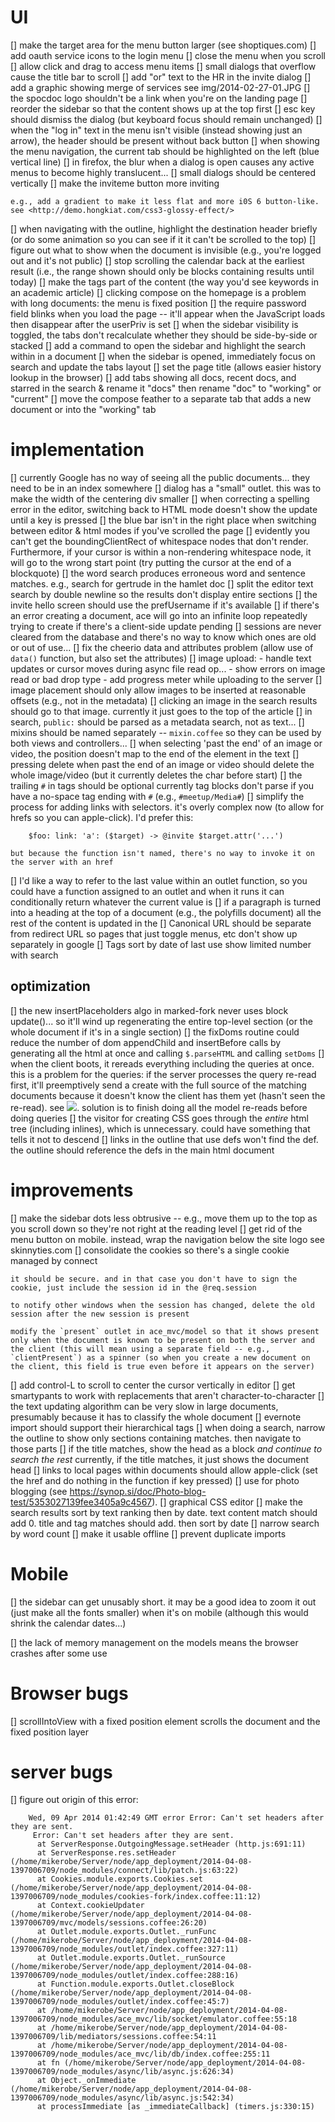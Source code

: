 # UI

 [] make the target area for the menu button larger (see shoptiques.com)
 [] add oauth service icons to the login menu
 [] close the menu when you scroll
 [] allow click and drag to access menu items
 [] small dialogs that overflow cause the title bar to scroll
 [] add "or" text to the HR in the invite dialog
 [] add a graphic showing merge of services see img/2014-02-27-01.JPG
 [] the spocdoc logo shouldn't be a link when you're on the landing page
 [] reorder the sidebar so that the content shows up at the top first
 [] esc key should dismiss the dialog (but keyboard focus should remain unchanged)
 [] when the "log in" text in the menu isn't visible (instead showing just an arrow), the header should be present without back button
 [] when showing the menu navigation, the current tab should be highlighted on the left (blue vertical line)
 [] in firefox, the blur when a dialog is open causes any active menus to become highly translucent...
 [] small dialogs should be centered vertically
 [] make the inviteme button more inviting

    e.g., add a gradient to make it less flat and more i0S 6 button-like. see <http://demo.hongkiat.com/css3-glossy-effect/>

 [] when navigating with the outline, highlight the destination header briefly (or do some animation so you can see if it it can't be scrolled to the top)
 [] figure out what to show when the document is invisible (e.g., you're logged out and it's not public)
 [] stop scrolling the calendar back at the earliest result (i.e., the range shown should only be blocks containing results until today)
 [] make the tags part of the content (the way you'd see keywords in an academic article)
 [] clicking compose on the homepage is a problem with long documents: the menu is fixed position
 [] the require password field blinks when you load the page -- it'll appear when the JavaScript loads then disappear after the userPriv is set
 [] when the sidebar visibility is toggled, the tabs don't recalculate whether they should be side-by-side or stacked
 [] add a command to open the sidebar and highlight the search within in a document
 [] when the sidebar is opened, immediately focus on search and update the tabs layout
 [] set the page title (allows easier history lookup in the browser)
 [] add tabs showing all docs, recent docs, and starred in the search & rename it "docs" then rename "doc" to "working" or "current"
 [] move the compose feather to a separate tab that adds a new document or into the "working" tab

# implementation

 [] currently Google has no way of seeing all the public documents... they need to be in an index somewhere
 [] dialog has a "small" outlet. this was to make the width of the centering div smaller
 [] when correcting a spelling error in the editor, switching back to HTML mode doesn't show the update until a key is pressed
 [] the blue bar isn't in the right place when switching between editor & html modes if you've scrolled the page
 [] evidently you can't get the boundingClientRect of whitespace nodes that don't render. Furthermore, if your cursor is within a non-rendering whitespace node, it will go to the wrong start point (try putting the cursor at the end of a blockquote)
 [] the word search produces erroneous word and sentence matches. e.g., search for gertrude in the hamlet doc
 [] split the editor text search by double newline so the results don't display entire sections
 [] the invite hello screen should use the prefUsername if it's available 
 [] if there's an error creating a document, ace will go into an infinite loop repeatedly trying to create if there's a client-side update pending
 [] sessions are never cleared from the database and there's no way to know which ones are old or out of use...
 [] fix the cheerio data and attributes problem (allow use of `data()` function, but also set the attributes)
 [] image upload:
      - handle text updates or cursor moves during async file read op...
      - show errors on image read or bad drop type
      - add progress meter while uploading to the server
 [] image placement
    should only allow images to be inserted at reasonable offsets (e.g., not in the metadata)
 [] clicking an image in the search results should go to that image. currently it just goes to the top of the article
 [] in search, `public:` should be parsed as a metadata search, not as text...
 [] mixins should be named separately -- `mixin.coffee` so they can be used by both views and controllers...
 [] when selecting 'past the end' of an image or video, the position doesn't map to the end of the element in the text
    [] pressing delete when past the end of an image or video should delete the whole image/video (but it currently deletes the char before start)
 [] the trailing `#` in tags should be optional
    currently tag blocks don't parse if you have a no-space tag ending with `#` (e.g., `#meetup/Media#`)
 [] simplify the process for adding links with selectors. it's overly complex now (to allow for hrefs so you can apple-click). I'd prefer this:

        $foo: link: 'a': ($target) -> @invite $target.attr('...')

    but because the function isn't named, there's no way to invoke it on the server with an href
 [] I'd like a way to refer to the last value within an outlet function, so you could have a function assigned to an outlet and when it runs it can conditionally return whatever the current value is
 [] if a paragraph is turned into a heading at the top of a document (e.g., the polyfills document) all the rest of the content is updated in the
 [] Canonical URL should be separate from redirect URL so pages that just toggle menus, etc don't show up separately in google 
 [] Tags sort by date of last use show limited number with search

## optimization

 [] the new insertPlaceholders algo in marked-fork never uses block update()... so it'll wind up regenerating the entire top-level section (or the whole document if it's in a single section)
 [] the fixDoms routine could reduce the number of dom appendChild and insertBefore calls by generating all the html at once and calling `$.parseHTML` and calling `setDoms`
 [] when the client boots, it rereads everything including the queries at once. this is a problem for the queries: if the server processes the query re-read first, it'll preemptively send a create with the full source of the matching documents because it doesn't know the client has them yet (hasn't seen the re-read). see ![](img/2014-03-25-03.png). solution is to finish doing all the model re-reads before doing queries
 [] the visitor for creating CSS goes through the *entire* html tree (including inlines), which is unnecessary. could have something that tells it not to descend
 [] links in the outline that use defs won't find the def. the outline should reference the defs in the main html document

# improvements

 [] make the sidebar dots less obtrusive -- e.g., move them up to the top as you scroll down so they're not right at the reading level
 [] get rid of the menu button on mobile. instead, wrap the navigation below the site logo see skinnyties.com
 [] consolidate the cookies so there's a single cookie managed by connect

    it should be secure. and in that case you don't have to sign the cookie, just include the session id in the @req.session

    to notify other windows when the session has changed, delete the old session after the new session is present

    modify the `present` outlet in ace_mvc/model so that it shows present only when the document is known to be present on both the server and the client (this will mean using a separate field -- e.g., `clientPresent`) as a spinner (so when you create a new document on the client, this field is true even before it appears on the server)

 [] add control-L to scroll to center the cursor vertically in editor
 [] get smartypants to work with replacements that aren't character-to-character
 [] the text updating algorithm can be very slow in large documents, presumably because it has to classify the whole document
 [] evernote import should support their hierarchical tags
 [] when doing a search, narrow the outline to show only sections containing matches. then navigate to those parts
 [] if the title matches, show the head as a block *and continue to search the rest*
    currently, if the title matches, it just shows the document head
 [] links to local pages within documents should allow apple-click (set the href and do nothing in the function if key pressed)
 [] use for photo blogging (see https://synop.si/doc/Photo-blog-test/5353027139fee3405a9c4567). 
 [] graphical CSS editor
 [] make the search results sort by text ranking then by date. text content match should add 0. title and tag matches should add. then sort by date
 [] narrow search by word count
 [] make it usable offline
 [] prevent duplicate imports

# Mobile

 [] the sidebar can get unusably short. it may be a good idea to zoom it out (just make all the fonts smaller) when it's on mobile (although this would shrink the calendar dates...)

 [] the lack of memory management on the models means the browser crashes after some use


# Browser bugs

 [] scrollIntoView with a fixed position element scrolls the document and the fixed position layer

# server bugs

 [] figure out origin of this error:

        Wed, 09 Apr 2014 01:42:49 GMT error Error: Can't set headers after they are sent.
         Error: Can't set headers after they are sent.
          at ServerResponse.OutgoingMessage.setHeader (http.js:691:11)
          at ServerResponse.res.setHeader (/home/mikerobe/Server/node/app_deployment/2014-04-08-1397006709/node_modules/connect/lib/patch.js:63:22)
          at Cookies.module.exports.Cookies.set (/home/mikerobe/Server/node/app_deployment/2014-04-08-1397006709/node_modules/cookies-fork/index.coffee:11:12)
          at Context.cookieUpdater (/home/mikerobe/Server/node/app_deployment/2014-04-08-1397006709/mvc/models/sessions.coffee:26:20)
          at Outlet.module.exports.Outlet._runFunc (/home/mikerobe/Server/node/app_deployment/2014-04-08-1397006709/node_modules/outlet/index.coffee:327:11)
          at Outlet.module.exports.Outlet._runSource (/home/mikerobe/Server/node/app_deployment/2014-04-08-1397006709/node_modules/outlet/index.coffee:288:16)
          at Function.module.exports.Outlet.closeBlock (/home/mikerobe/Server/node/app_deployment/2014-04-08-1397006709/node_modules/outlet/index.coffee:45:7)
          at /home/mikerobe/Server/node/app_deployment/2014-04-08-1397006709/node_modules/ace_mvc/lib/socket/emulator.coffee:55:18
          at /home/mikerobe/Server/node/app_deployment/2014-04-08-1397006709/lib/mediators/sessions.coffee:54:11
          at /home/mikerobe/Server/node/app_deployment/2014-04-08-1397006709/node_modules/ace_mvc/lib/db/index.coffee:255:11
          at fn (/home/mikerobe/Server/node/app_deployment/2014-04-08-1397006709/node_modules/async/lib/async.js:626:34)
          at Object._onImmediate (/home/mikerobe/Server/node/app_deployment/2014-04-08-1397006709/node_modules/async/lib/async.js:542:34)
          at processImmediate [as _immediateCallback] (timers.js:330:15)


